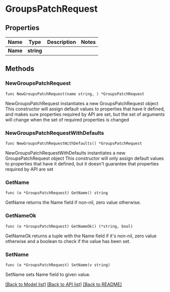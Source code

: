 # GroupsPatchRequest

## Properties

Name | Type | Description | Notes
------------ | ------------- | ------------- | -------------
**Name** | **string** |  | 

## Methods

### NewGroupsPatchRequest

`func NewGroupsPatchRequest(name string, ) *GroupsPatchRequest`

NewGroupsPatchRequest instantiates a new GroupsPatchRequest object
This constructor will assign default values to properties that have it defined,
and makes sure properties required by API are set, but the set of arguments
will change when the set of required properties is changed

### NewGroupsPatchRequestWithDefaults

`func NewGroupsPatchRequestWithDefaults() *GroupsPatchRequest`

NewGroupsPatchRequestWithDefaults instantiates a new GroupsPatchRequest object
This constructor will only assign default values to properties that have it defined,
but it doesn't guarantee that properties required by API are set

### GetName

`func (o *GroupsPatchRequest) GetName() string`

GetName returns the Name field if non-nil, zero value otherwise.

### GetNameOk

`func (o *GroupsPatchRequest) GetNameOk() (*string, bool)`

GetNameOk returns a tuple with the Name field if it's non-nil, zero value otherwise
and a boolean to check if the value has been set.

### SetName

`func (o *GroupsPatchRequest) SetName(v string)`

SetName sets Name field to given value.



[[Back to Model list]](../README.md#documentation-for-models) [[Back to API list]](../README.md#documentation-for-api-endpoints) [[Back to README]](../README.md)


